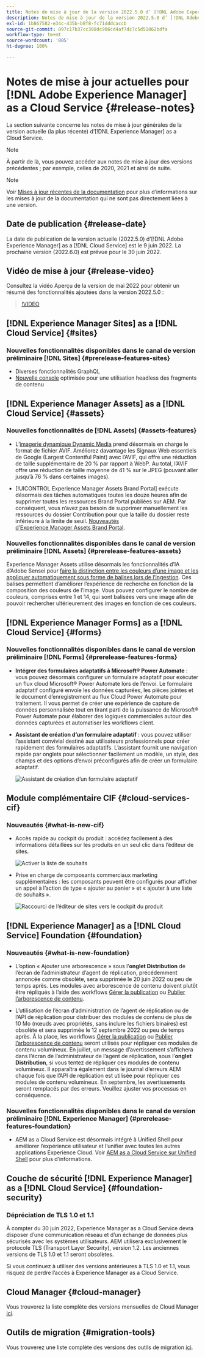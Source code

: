 ```yaml
---
title: Notes de mise à jour de la version 2022.5.0 d’ [!DNL Adobe Experience Manager] as a Cloud Service.
description: Notes de mise à jour de la version 2022.5.0 d’ [!DNL Adobe Experience Manager] as a Cloud Service.
exl-id: 1b867582-e34c-435b-b8f8-fc71dddcaccb
source-git-commit: 097c17b37cc308dc906cd4af7dc7c5d51862bdfa
workflow-type: tm+mt
source-wordcount: '805'
ht-degree: 100%

---
```


# Notes de mise à jour actuelles pour [!DNL Adobe Experience Manager] as a Cloud Service {#release-notes}

La section suivante concerne les notes de mise à jour générales de la version actuelle (la plus récente) d’[!DNL Experience Manager] as a Cloud Service.

>[!NOTE]
>
>À partir de là, vous pouvez accéder aux notes de mise à jour des versions précédentes ; par exemple, celles de 2020, 2021 et ainsi de suite.

>[!NOTE]
>
>Voir [Mises à jour récentes de la documentation](https://experienceleague.adobe.com/docs/experience-manager-release-information/aem-release-updates/doc-updates/documentation-updates.html?lang=fr) pour plus d’informations sur les mises à jour de la documentation qui ne sont pas directement liées à une version.

## Date de publication {#release-date}

La date de publication de la version actuelle (2022.5.0) d’[!DNL Adobe Experience Manager] as a [!DNL Cloud Service] est le 9 juin 2022.
La prochaine version (2022.6.0) est prévue pour le 30 juin 2022.

## Vidéo de mise à jour {#release-video}

Consultez la vidéo Aperçu de la version de mai 2022 pour obtenir un résumé des fonctionnalités ajoutées dans la version 2022.5.0 :

>[!VIDEO](https://video.tv.adobe.com/v/343321/?quality=12)

## [!DNL Experience Manager Sites] as a [!DNL Cloud Service] {#sites}

### Nouvelles fonctionnalités disponibles dans le canal de version préliminaire [!DNL Sites] {#prerelease-features-sites}

* Diverses fonctionnalités GraphQL
* [Nouvelle console](/help/sites-cloud/administering/content-fragments/content-fragments-console.md) optimisée pour une utilisation headless des fragments de contenu

## [!DNL Experience Manager Assets] as a [!DNL Cloud Service] {#assets}

### Nouvelles fonctionnalités de [!DNL Assets] {#assets-features}

* L’[imagerie dynamique Dynamic Media](https://medium.com/adobetech/one-solution-fits-all-smart-imaging-with-aem-dynamic-media-be690b62df9f) prend désormais en charge le format de fichier AVIF. Améliorez davantage les Signaux Web essentiels de Google (Largest Contentful Paint) avec l’AVIF, qui offre une réduction de taille supplémentaire de 20 % par rapport à WebP. Au total, l’AVIF offre une réduction de taille moyenne de 41 % sur le JPEG (pouvant aller jusqu’à 76 % dans certaines images).

* [!UICONTROL Experience Manager Assets Brand Portal] exécute désormais des tâches automatiques toutes les douze heures afin de supprimer toutes les ressources Brand Portal publiées sur AEM. Par conséquent, vous n’avez pas besoin de supprimer manuellement les ressources du dossier Contribution pour que la taille du dossier reste inférieure à la limite de seuil. [Nouveautés d’Experience Manager Assets Brand Portal](https://experienceleague.adobe.com/docs/experience-manager-brand-portal/using/introduction/whats-new.html?lang=fr).

### Nouvelles fonctionnalités disponibles dans le canal de version préliminaire [!DNL Assets] {#prerelease-features-assets}

Experience Manager Assets utilise désormais les fonctionnalités d’IA d’Adobe Sensei pour [faire la distinction entre les couleurs d’une image et les appliquer automatiquement sous forme de balises lors de l’ingestion](/help/assets/color-tag-images.md). Ces balises permettent d’améliorer l’expérience de recherche en fonction de la composition des couleurs de l’image. Vous pouvez configurer le nombre de couleurs, comprises entre 1 et 14, qui sont balisées vers une image afin de pouvoir rechercher ultérieurement des images en fonction de ces couleurs.


## [!DNL Experience Manager Forms] as a [!DNL Cloud Service] {#forms}

### Nouvelles fonctionnalités disponibles dans le canal de version préliminaire [!DNL Forms] {#prerelease-features-forms}

* **Intégrer des formulaires adaptatifs à Microsoft® Power Automate** : vous pouvez désormais configurer un formulaire adaptatif pour exécuter un flux cloud Microsoft® Power Automate lors de l’envoi. Le formulaire adaptatif configuré envoie les données capturées, les pièces jointes et le document d’enregistrement au flux Cloud Power Automate pour traitement. Il vous permet de créer une expérience de capture de données personnalisée tout en tirant parti de la puissance de Microsoft® Power Automate pour élaborer des logiques commerciales autour des données capturées et automatiser les workflows client.

* **Assistant de création d’un formulaire adaptatif** : vous pouvez utiliser l’assistant convivial destiné aux utilisateurs professionnels pour créer rapidement des formulaires adaptatifs. L’assistant fournit une navigation rapide par onglets pour sélectionner facilement un modèle, un style, des champs et des options d’envoi préconfigurés afin de créer un formulaire adaptatif.

   ![Assistant de création d’un formulaire adaptatif](/help/release-notes/assets/wizard.png)

## Module complémentaire CIF {#cloud-services-cif}

### Nouveautés {#what-is-new-cif}

* Accès rapide au cockpit du produit : accédez facilement à des informations détaillées sur les produits en un seul clic dans l’éditeur de sites.

   ![Activer la liste de souhaits](/help/assets/CIF/enable-wishlist.png)

* Prise en charge de composants commerciaux marketing supplémentaires : les composants peuvent être configurés pour afficher un appel à l’action de type « ajouter au panier » et « ajouter à une liste de souhaits ».

   ![Raccourci de l’éditeur de sites vers le cockpit du produit](/help/assets/CIF/sites-editor-shortcut-to-cockpit.png)


## [!DNL Experience Manager] as a [!DNL Cloud Service] Foundation {#foundation}

### Nouveautés {#what-is-new-foundation}

* L’option « Ajouter une arborescence » sous l’**onglet Distribution** de l’écran de l’administrateur d’agent de réplication, précédemment annoncée comme obsolète, sera supprimée le 20 juin 2022 ou peu de temps après. Les modules avec arborescence de contenu doivent plutôt être répliqués à l’aide des workflows [Gérer la publication](/help/operations/replication.md#manage-publication) ou [Publier l’arborescence de contenu](/help/operations/replication.md#publish-content-tree-workflow).

* L’utilisation de l’écran d’administration de l’agent de réplication ou de l’API de réplication pour distribuer des modules de contenu de plus de 10 Mo (nœuds avec propriétés, sans inclure les fichiers binaires) est obsolète et sera supprimée le 12 septembre 2022 ou peu de temps après. À la place, les workflows [Gérer la publication](/help/operations/replication.md#manage-publication) ou [Publier l’arborescence de contenu](/help/operations/replication.md#publish-content-tree-workflow) seront utilisés pour répliquer ces modules de contenu volumineux. En juillet, un message d’avertissement s’affichera dans l’écran de l’administrateur de l’agent de réplication, sous l’**onglet Distribution**, si vous tentez de répliquer ces modules de contenu volumineux. Il apparaîtra également dans le journal d’erreurs AEM chaque fois que l’API de réplication est utilisée pour répliquer ces modules de contenu volumineux. En septembre, les avertissements seront remplacés par des erreurs. Veuillez ajuster vos processus en conséquence.

### Nouvelles fonctionnalités disponibles dans le canal de version préliminaire [!DNL Experience Manager] {#prerelease-features-foundation}

* AEM as a Cloud Service est désormais intégré à Unified Shell pour améliorer l’expérience utilisateur et l’unifier avec toutes les autres applications Experience Cloud. Voir [AEM as a Cloud Service sur Unified Shell](/help/overview/aem-cloud-service-on-unified-shell.md) pour plus d’informations.

## Couche de sécurité [!DNL Experience Manager] as a [!DNL Cloud Service] {#foundation-security}

### Dépréciation de TLS 1.0 et 1.1

À compter du 30 juin 2022, Experience Manager as a Cloud Service devra disposer d’une communication réseau et d’un échange de données plus sécurisés avec les systèmes utilisateurs. AEM utilisera exclusivement le protocole TLS (Transport Layer Security), version 1.2. Les anciennes versions de TLS 1.0 et 1.1 seront obsolètes.

Si vous continuez à utiliser des versions antérieures à TLS 1.0 et 1.1, vous risquez de perdre l’accès à Experience Manager as a Cloud Service.

## Cloud Manager {#cloud-manager}

Vous trouverez la liste complète des versions mensuelles de Cloud Manager [ici](/help/implementing/cloud-manager/release-notes-cloud-manager/release-notes-cm-current.md).

## Outils de migration {#migration-tools}

Vous trouverez une liste complète des versions des outils de migration [ici](/help/journey-migration/release-notes/release-notes-migration-tools-current.md).
